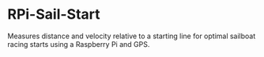 # RPi-Sail-Start
Measures distance and velocity relative to a starting line for optimal sailboat racing starts using a Raspberry Pi and GPS. 

